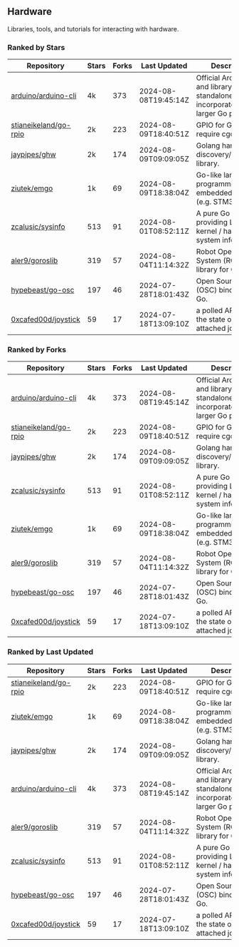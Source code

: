 ## Hardware

Libraries, tools, and tutorials for interacting with hardware.

### Ranked by Stars

| Repository | Stars | Forks | Last Updated | Description | 
|------------|-------|-------|--------------|-------------|
| [arduino/arduino-cli](https://github.com/arduino/arduino-cli) | 4k | 373 | 2024-08-08T19:45:14Z |  Official Arduino CLI and library. Can run standalone, or be incorporated into larger Go projects. |
| [stianeikeland/go-rpio](https://github.com/stianeikeland/go-rpio) | 2k | 223 | 2024-08-09T18:40:51Z |  GPIO for Go, doesn't require cgo. |
| [jaypipes/ghw](https://github.com/jaypipes/ghw) | 2k | 174 | 2024-08-09T09:09:05Z |  Golang hardware discovery/inspection library. |
| [ziutek/emgo](https://github.com/ziutek/emgo) | 1k | 69 | 2024-08-09T18:38:04Z |  Go-like language for programming embedded systems (e.g. STM32 MCU). |
| [zcalusic/sysinfo](https://github.com/zcalusic/sysinfo) | 513 | 91 | 2024-08-01T08:52:11Z |  A pure Go library providing Linux OS / kernel / hardware system information. |
| [aler9/goroslib](https://github.com/aler9/goroslib) | 319 | 57 | 2024-08-04T11:14:32Z |  Robot Operating System (ROS) library for Go. |
| [hypebeast/go-osc](https://github.com/hypebeast/go-osc) | 197 | 46 | 2024-07-28T18:01:43Z |  Open Sound Control (OSC) bindings for Go. |
| [0xcafed00d/joystick](https://github.com/0xcafed00d/joystick) | 59 | 17 | 2024-07-18T13:09:10Z |  a polled API to read the state of an attached joystick. |

### Ranked by Forks

| Repository | Stars | Forks | Last Updated | Description | 
|------------|-------|-------|--------------|-------------|
| [arduino/arduino-cli](https://github.com/arduino/arduino-cli) | 4k | 373 | 2024-08-08T19:45:14Z |  Official Arduino CLI and library. Can run standalone, or be incorporated into larger Go projects. |
| [stianeikeland/go-rpio](https://github.com/stianeikeland/go-rpio) | 2k | 223 | 2024-08-09T18:40:51Z |  GPIO for Go, doesn't require cgo. |
| [jaypipes/ghw](https://github.com/jaypipes/ghw) | 2k | 174 | 2024-08-09T09:09:05Z |  Golang hardware discovery/inspection library. |
| [zcalusic/sysinfo](https://github.com/zcalusic/sysinfo) | 513 | 91 | 2024-08-01T08:52:11Z |  A pure Go library providing Linux OS / kernel / hardware system information. |
| [ziutek/emgo](https://github.com/ziutek/emgo) | 1k | 69 | 2024-08-09T18:38:04Z |  Go-like language for programming embedded systems (e.g. STM32 MCU). |
| [aler9/goroslib](https://github.com/aler9/goroslib) | 319 | 57 | 2024-08-04T11:14:32Z |  Robot Operating System (ROS) library for Go. |
| [hypebeast/go-osc](https://github.com/hypebeast/go-osc) | 197 | 46 | 2024-07-28T18:01:43Z |  Open Sound Control (OSC) bindings for Go. |
| [0xcafed00d/joystick](https://github.com/0xcafed00d/joystick) | 59 | 17 | 2024-07-18T13:09:10Z |  a polled API to read the state of an attached joystick. |

### Ranked by Last Updated

| Repository | Stars | Forks | Last Updated | Description | 
|------------|-------|-------|--------------|-------------|
| [stianeikeland/go-rpio](https://github.com/stianeikeland/go-rpio) | 2k | 223 | 2024-08-09T18:40:51Z |  GPIO for Go, doesn't require cgo. |
| [ziutek/emgo](https://github.com/ziutek/emgo) | 1k | 69 | 2024-08-09T18:38:04Z |  Go-like language for programming embedded systems (e.g. STM32 MCU). |
| [jaypipes/ghw](https://github.com/jaypipes/ghw) | 2k | 174 | 2024-08-09T09:09:05Z |  Golang hardware discovery/inspection library. |
| [arduino/arduino-cli](https://github.com/arduino/arduino-cli) | 4k | 373 | 2024-08-08T19:45:14Z |  Official Arduino CLI and library. Can run standalone, or be incorporated into larger Go projects. |
| [aler9/goroslib](https://github.com/aler9/goroslib) | 319 | 57 | 2024-08-04T11:14:32Z |  Robot Operating System (ROS) library for Go. |
| [zcalusic/sysinfo](https://github.com/zcalusic/sysinfo) | 513 | 91 | 2024-08-01T08:52:11Z |  A pure Go library providing Linux OS / kernel / hardware system information. |
| [hypebeast/go-osc](https://github.com/hypebeast/go-osc) | 197 | 46 | 2024-07-28T18:01:43Z |  Open Sound Control (OSC) bindings for Go. |
| [0xcafed00d/joystick](https://github.com/0xcafed00d/joystick) | 59 | 17 | 2024-07-18T13:09:10Z |  a polled API to read the state of an attached joystick. |

